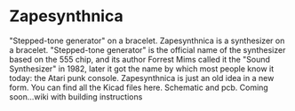 # Zapesynthnica
"Stepped-tone generator" on a bracelet.
Zapesynthnica is a synthesizer on a bracelet. "Stepped-tone generator" is the official name of the synthesizer based on the 555 chip, and its author Forrest Mims called it the "Sound Synthesizer" in 1982, later it got the name by which most people know it today: the Atari punk console. Zapesynthnica is just an old idea in a new form. 
You can find all the Kicad files here. Schematic and pcb. Coming soon...wiki with building instructions
